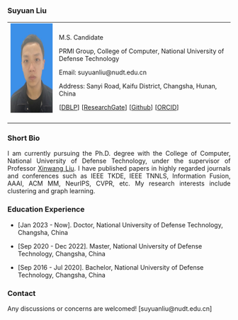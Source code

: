 <!-- ## Welcome to GitHub Pages -->

### Suyuan Liu

<table class="imgtable">
  <tr>
    <td>
      <img src="/image.jpg" alt="Suyuan Liu" width="145px" height="201.6px" />&nbsp;
    </td>
    <td align="left">
      <p>M.S. Candidate</p>
      <p SuyuanLiu.github.io>PRMI Group, College of Computer, National University of Defense Technology</p>
      <p>Email: suyuanliu@nudt.edu.cn</p>
      <p>Address: Sanyi Road, Kaifu District, Changsha, Hunan, China</p>
      <p>[<a href="https://dblp.org/pid/227/5361.html">DBLP</a>] [<a href="https://www.researchgate.net/profile/Suyuan-Liu-2">ResearchGate</a>] [<a href="https://github.com/Tracesource">Github</a>] [<a href="https://orcid.org/my-orcid?orcid=0000-0003-1481-5393">ORCID</a>]</p>
    </td>
 </tr>
</table>

### Short Bio
  <p align = "justify">I am currently pursuing the Ph.D. degree with the College of Computer, National University of Defense Technology, under the supervisor of Professor <a href="https://xinwangliu.github.io/">Xinwang Liu</a>. I have published papers in highly regarded journals and conferences such as IEEE TKDE, IEEE TNNLS, Information Fusion, AAAI, ACM MM, NeurIPS, CVPR, etc. My research interests include clustering and graph learning.</p>
  
### Education Experience
<ul>
    <li> 
      <p>[Jan 2023 - Now]. Doctor, National University of Defense Technology, Changsha, China </p>
    </li>
  </ul>
  <ul>
    <li> 
      <p>[Sep 2020 - Dec 2022]. Master, National University of Defense Technology, Changsha, China </p>
    </li>
  </ul>
<ul>
    <li> 
      <p>[Sep 2016 - Jul 2020]. Bachelor, National University of Defense Technology, Changsha, China </p>
    </li>
  </ul>
  

<!--### Publications
<ul>
    <li> 
      <p align = "justify"> <b>Wenxuan Tu</b>, Sihang Zhou, Xinwang Liu, Xifeng Guo, Zhiping Cai, En zhu, and Jieren Cheng. Deep Fusion Clustering Network. AAAI 2021, pages: 9978-9987. <b>(CCF Rank A)</b> [<a href="https://ojs.aaai.org/index.php/AAAI/article/view/17198">Paper</a>], [<a href="https://github.com/WxTu/DFCN">Code</a>] </p>
    </li>
  </ul>

<ul>
    <li> 
      <p align = "justify"> <b>Wenxuan Tu</b>, Sihang Zhou, Xinwang Liu, Xifeng Guo, Zhiping Cai, En zhu, and Jieren Cheng. Deep Fusion Clustering Network. AAAI 2021, pages: 9978-9987. <b>(CCF Rank A)</b> [<a href="https://ojs.aaai.org/index.php/AAAI/article/view/17198">Paper</a>], [<a href="https://github.com/WxTu/DFCN">Code</a>] </p>
    </li>
  </ul>

   <ul>
    <li> 
      <p align = "justify"> Miaomiao Li, Siwei Wang, Xinwang Liu, <b>Suyuan Liu</b>. Parameter-Free and Scalable Incomplete Multiview Clustering With Prototype Graph. IEEE Transactions on Neural Networks and Learning Systems, <b>TNNLS</b>. (CCF Rank B, JCR 1# TOP) [<a href="https://ieeexplore.ieee.org/document/9777866/">Paper</a>], [<a https://github.com/wangsiwei2010/PSIMVC-PG">Code</a>] </p>
    </li>
  </ul> 
  
 <ul>
    <li> 
      <p align = "justify"> Siwei Wang, Xinwang Liu, <b>Suyuan Liu</b>, Jiaqi Jin, Wenxuan Tu, Xinzhong Zhu, En Zhu. DFFNet: An IoT-perceptive dual feature fusion network for general real-time semantic segmentation. Proceedings of the 36th Annual Conference on Neural Information Processing Systems, <b>NeurIPS 2022<\b>. <b>(JCR 1# TOP)</b> [<a href="https://proceedings.neurips.cc/paper_files/paper/2022/hash/270339c997293ca2988c62f4308e389f-Abstract-Conference.html">Paper</a>], [<a href="https://github.com/WxTu/DFFNet">Code</a>] </p>
    </li>
  </ul> 

  <ul>
    <li> 
      <p align = "justify"> Miaomiao Li, Siwei Wang, Xinwang Liu, <b>Suyuan Liu</b>. Parameter-Free and Scalable Incomplete Multiview Clustering With Prototype Graph. IEEE Transactions on Neural Networks and Learning Systems, <b>TNNLS</b>. (CCF Rank B, JCR 1# TOP) [<a href="https://ieeexplore.ieee.org/document/9777866/">Paper</a>], [<a https://github.com/wangsiwei2010/PSIMVC-PG">Code</a>] </p>
    </li>
  </ul> 
  
  <ul>
    <li> 
      <p align = "justify"> <b>Suyuan Liu</b>, Xinwang Liu, Siwei Wang, Xin Niu, En Zhu. Fast Incomplete Multi-View Clustering With View-Independent Anchors. IEEE Transactions on Neural Networks and Learning Systems, <b>TNNLS</b>. (CCF Rank B, JCR 1# TOP) [<a href="https://ieeexplore.ieee.org/document/9982492/">Paper</a>], [<a href="https://github.com/Tracesource/FIMVC-VIA">Code</a>] </p>
    </li>
  </ul> 
  
   <ul>
    <li> 
      <p align = "justify"> 	<b>Suyuan Liu</b>, Siwei Wang, Pei Zhang, Kai Xu, Xinwang Liu, Changwang Zhang, Feng Gao. Efficient One-Pass Multi-View Subspace Clustering with Consensus Anchors. The 36th AAAI Conference on Artificial Intelligence, <b>AAAI 2022</b>. (CCF Rank A) [<a href="https://ojs.aaai.org/index.php/AAAI/article/view/20723/">Paper</a>], [<a href="https://github.com/Tracesource/EOMSC-CA">Code</a>] </p>
    </li>
  </ul>-->

### Contact
<p>Any discussions or concerns are welcomed! [suyuanliu@nudt.edu.cn]</p>
